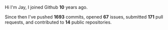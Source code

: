 Hi I'm Jay, I joined Github **10** years ago.

Since then I've pushed **1693** commits, opened **67** issues, submitted **171** pull requests, and contributed to **14** public repositories.
